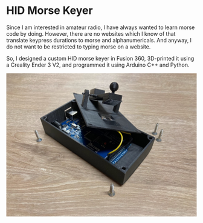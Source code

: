 # HID Morse Keyer

Since I am interested in amateur radio, I have always wanted to learn morse code by doing. However,
there are no websites which I know of that translate keypress durations to morse and alphanumericals.
And anyway, I do not want to be restricted to typing morse on a website.

So, I designed a custom HID morse keyer in Fusion 360, 3D-printed it using a Creality Ender 3 V2, and
programmed it using Arduino C++ and Python.

![Deconstructed keyer](keyer.jpg)